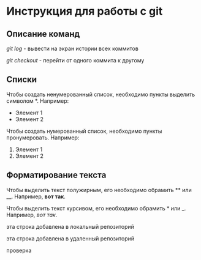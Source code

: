 # Инструкция для работы с git

## Описание команд

*git log* - вывести на экран истории всех коммитов

*git checkout* - перейти от одного коммита к другому

## Списки
Чтобы создать ненумерованный список, необходимо пункты выделить символом *. Например:
* Элемент 1
* Элемент 2

Чтобы создать нумерованный список, необходимо пункты пронумеровать. Например:
1. Элемент 1
2. Элемент 2

## Форматирование текста
Чтобы выделить текст полужирным, его необходимо обрамить ** или __. Например, **вот так**.

Чтобы выделить текст курсивом, его необходимо обрамить * или _. Например, *вот так*.

эта строка добавлена в локальный репозиторий

эта строка добавлена в удаленный репозиторий

проверка